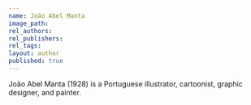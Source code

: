 ```yaml
---
name: João Abel Manta
image_path:
rel_authors:
rel_publishers:
rel_tags:
layout: author
published: true
---
```


João Abel Manta (1928) is a Portuguese illustrator, cartoonist, graphic designer, and painter.
